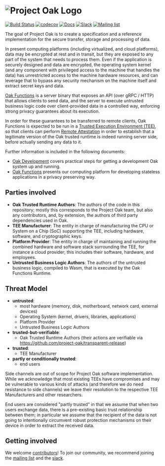 <!-- Oak Logo Start -->
<!-- An HTML element is intentionally used since GitHub recommends this approach to handle different images in dark/light modes. Ref: https://docs.github.com/en/get-started/writing-on-github/getting-started-with-writing-and-formatting-on-github/basic-writing-and-formatting-syntax#specifying-the-theme-an-image-is-shown-to -->
<!-- markdownlint-disable-next-line MD033 -->
<h1><picture><source media="(prefers-color-scheme: dark)" srcset="docs/oak-logo/svgs/oak-logo-negative.svg?sanitize=true"><source media="(prefers-color-scheme: light)" srcset="docs/oak-logo/svgs/oak-logo.svg?sanitize=true"><img alt="Project Oak Logo" src="docs/oak-logo/svgs/oak-logo.svg?sanitize=true"></picture></h1>
<!-- Oak Logo End -->

[![Build Status](https://img.shields.io/github/workflow/status/project-oak/oak/Continuous%20Integration/main?style=for-the-badge)](https://github.com/project-oak/oak/actions?query=workflow%3A%22Continuous+Integration%22+branch%3Amain)
[![codecov](https://img.shields.io/codecov/c/github/project-oak/oak?style=for-the-badge)](https://codecov.io/gh/project-oak/oak)
[![Docs](https://img.shields.io/badge/docs-rust-brightgreen?style=for-the-badge)](https://project-oak.github.io/oak)
[![Slack](https://img.shields.io/badge/slack-project--oak-purple?logo=slack&style=for-the-badge)](https://join.slack.com/t/project-oak/shared_invite/zt-5hiliinq-f0fYZGwlzfH3kMrJuu3qlw)
[![Mailing list](https://img.shields.io/badge/mailing_list-project--oak--discuss-red?logo=gmail&style=for-the-badge)](https://groups.google.com/g/project-oak-discuss)

The goal of Project Oak is to create a specification and a reference
implementation for the secure transfer, storage and processing of data.

In present computing platforms (including virtualized, and cloud platforms),
data may be encrypted at rest and in transit, but they are exposed to any part
of the system that needs to process them. Even if the application is securely
designed and data are encrypted, the operating system kernel (and any component
with privileged access to the machine that handles the data) has unrestricted
access to the machine hardware resources, and can leverage that to bypass any
security mechanism on the machine itself and extract secret keys and data.

[Oak Functions](/oak_functions) is a server binary that exposes an API (over
gRPC / HTTP) that allows clients to send data, and the server to execute
untrusted business logic code over client-provided data in a controlled way,
enforcing strong privacy guarantees about its execution.

In order for these guarantees to be transferred to remote clients, Oak Functions
is expected to be run in a
[Trusted Execution Environment (TEE)](https://en.wikipedia.org/wiki/Trusted_execution_environment),
so that clients can perform
[Remote Attestation](https://en.wikipedia.org/wiki/Trusted_Computing#REMOTE-ATTESTATION)
in order to establish that a legitimate version of the Oak trusted runtime is
indeed running server side, before actually sending any data to it.

Further information is included in the following documents:

- [Oak Development](docs/development.md) covers practical steps for getting a
  development Oak system up and running.
- [Oak Functions](oak_functions/README.md) presents our computing platform for
  developing stateless applications in a privacy preserving way.

## Parties involved

- **Oak Trusted Runtime Authors**: The authors of the code in this repository;
  mostly this corresponds to the Project Oak team, but also any contributors,
  and, by extension, the authors of third party dependencies used in Oak.
- **TEE Manufacturer**: The entity in charge of manufacturing the CPU or System
  on a Chip (SoC) supporting the TEE, including hardware, software, and
  cryptographic keys.
- **Platform Provider**: The entity in charge of maintaining and running the
  combined hardware and software stack surrounding the TEE, for instance a cloud
  provider; this includes their software, hardware, and employees.
- **Untrusted Business Logic Authors**: The authors of the untrusted business
  logic, compiled to Wasm, that is executed by the Oak Functions Runtime.

## Threat Model

- **untrusted**:
  - most hardware (memory, disk, motherboard, network card, external devices)
  - Operating System (kernel, drivers, libraries, applications)
  - Platform Provider
  - Untrusted Business Logic Authors
- **trusted-but-verifiable**:
  - Oak Trusted Runtime Authors (their actions are verifiable via
    https://github.com/project-oak/transparent-release)
- **trusted**:
  - TEE Manufacturer
- **partly or conditionally trusted**:
  - end users

Side channels are out of scope for Project Oak software implementation. While we
acknowledge that most existing TEEs have compromises and may be vulnerable to
various kinds of attacks (and therefore we do need resistance to side channels)
we leave their resolution to the respective TEE Manufacturers and other
researchers.

End users are considered "partly trusted" in that we assume that when two users
exchange data, there is a pre-existing basic trust relationship between them; in
particular we assume that the recipient of the data is not going to
intentionally circumvent robust protection mechanisms on their device in order
to extract the received data.

## Getting involved

We welcome [contributors](docs/CONTRIBUTING.md)! To join our community, we
recommend joining the
[mailing list](https://groups.google.com/g/project-oak-discuss) and the
[slack](https://join.slack.com/t/project-oak/shared_invite/zt-5hiliinq-f0fYZGwlzfH3kMrJuu3qlw).
